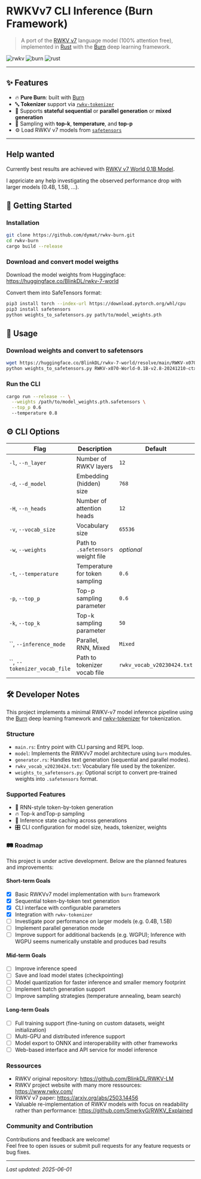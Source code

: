 # RWKVv7 CLI Inference (Burn Framework)

> A port of the [RWKV v7](https://github.com/BlinkDL/RWKV-LM/tree/main/RWKV-v7) language model (100% attention free), implemented in [Rust](https://www.rust-lang.org/) with the [Burn](https://burn.dev) deep learning framework.

![rwkv](https://img.shields.io/badge/RWKV-v7-blue)
![burn](https://img.shields.io/badge/Burn-ML%20Framework-orange)
![rust](https://img.shields.io/badge/Rust-stable-informational)

---

## ✨ Features

- 🔥 **Pure Burn**: built with [Burn](https://burn.dev)
- 🔤 **Tokenizer** support via [`rwkv-tokenizer`](https://crates.io/crates/rwkv-tokenizer)
- 🧠 Supports **stateful sequential** or **parallel generation** or **mixed generation**
- 🧪 Sampling with **top-k**, **temperature**, and **top-p**
- ⚙️ Load RWKV v7 models from [`safetensors`](https://github.com/huggingface/safetensors)

---

## Help wanted

Currently best results are achieved with [RWKV v7 World 0.1B Model](https://huggingface.co/BlinkDL/rwkv-7-world). 

I appriciate any help investigating the observed performance drop with larger models (0.4B, 1.5B, ...).


## 🚀 Getting Started

### Installation

```bash
git clone https://github.com/dymat/rwkv-burn.git
cd rwkv-burn
cargo build --release
```

### Download and convert model weigths

Download the model weights from Huggingface: https://huggingface.co/BlinkDL/rwkv-7-world

Convert them into SafeTensors format:

```bash
pip3 install torch --index-url https://download.pytorch.org/whl/cpu
pip3 install safetensors
python weights_to_safetensors.py path/to/model_weights.pth
```


## 🧠 Usage

### Download weights and convert to safetensors

```bash
wget https://huggingface.co/BlinkDL/rwkv-7-world/resolve/main/RWKV-x070-World-0.1B-v2.8-20241210-ctx4096.pth
python weights_to_safetensors.py RWKV-x070-World-0.1B-v2.8-20241210-ctx4096.pth
```

### Run the CLI

```bash
cargo run --release -- \
  --weights /path/to/model_weights.pth.safetensors \
  --top_p 0.6
  --temperature 0.8
```

## ⚙️ CLI Options

| Flag                        | Description                           | Default     |
|-----------------------------|---------------------------------------|-------------|
| `-l`, `--n_layer`           | Number of RWKV layers                 | `12`        |
| `-d`, `--d_model`           | Embedding (hidden) size               | `768`       |
| `-H`, `--n_heads`           | Number of attention heads             | `12`        |
| `-v`, `--vocab_size`        | Vocabulary size                       | `65536`     |
| `-w`, `--weights`           | Path to `.safetensors` weight file    | _optional_  |
| `-t`, `--temperature`       | Temperature for token sampling        | `0.6`       |
| `-p`, `--top_p`             | Top-p sampling parameter              | `0.6`       |
| `-k`, `--top_k`             | Top-k sampling parameter              | `50`        |
| ``, `--inference_mode`      | Parallel, RNN, Mixed                  | `Mixed`     |
| ``, `--tokenizer_vocab_file`| Path to tokenizer vocab file          | `rwkv_vocab_v20230424.txt` |


## 🛠️ Developer Notes

This project implements a minimal RWKV-v7 model inference pipeline using the [Burn](https://burn.dev) deep learning framework and [rwkv-tokenizer](github.com/cahya-wirawan/rwkv-tokenizer) for tokenization.

### Structure

- `main.rs`: Entry point with CLI parsing and REPL loop.
- `model`: Implements the RWKVv7 model architecture using `burn` modules.
- `generator.rs`: Handles text generation (sequential and parallel modes).
- `rwkv_vocab_v20230424.txt`: Vocabulary file used by the tokenizer.
- `weights_to_safetensors.py`: Optional script to convert pre-trained weights into `.safetensors` format.

### Supported Features

- 🔄 RNN-style token-by-token generation
- 🔥 Top-k andTop-p sampling
- 🧠 Inference state caching across generations
- 🎛 CLI configuration for model size, heads, tokenizer, weights


### 🛤️ Roadmap

This project is under active development. Below are the planned features and improvements:

#### Short-term Goals

- [x] Basic RWKVv7 model implementation with `burn` framework  
- [x] Sequential token-by-token text generation  
- [x] CLI interface with configurable parameters  
- [x] Integration with `rwkv-tokenizer`  
- [ ] Investigate poor performance on larger models (e.g. 0.4B, 1.5B)
- [ ] Implement parallel generation mode  
- [ ] Improve support for additional backends (e.g. WGPU); Inference with WGPU seems numerically unstable and produces bad results

#### Mid-term Goals

- [ ] Improve inference speed
- [ ] Save and load model states (checkpointing)  
- [ ] Model quantization for faster inference and smaller memory footprint  
- [ ] Implement batch generation support
- [ ] Improve sampling strategies (temperature annealing, beam search)  

#### Long-term Goals

- [ ] Full training support (fine-tuning on custom datasets, weight initialization)  
- [ ] Multi-GPU and distributed inference support  
- [ ] Model export to ONNX and interoperability with other frameworks  
- [ ] Web-based interface and API service for model inference  

### Ressources
- RWKV original repository: https://github.com/BlinkDL/RWKV-LM
- RWKV project website with many more ressources: https://www.rwkv.com/
- RWKV v7 paper: https://arxiv.org/abs/2503.14456
- Valuable re-implementation of RWKV models with focus on readability rather than performance: https://github.com/SmerkyG/RWKV_Explained

### Community and Contribution

Contributions and feedback are welcome!  
Feel free to open issues or submit pull requests for any feature requests or bug fixes.

---

_Last updated: 2025-06-01_
